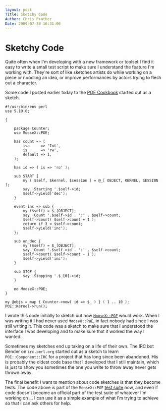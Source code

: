 ```yaml
---
layout: post
Title: Sketchy Code  
Author: Chris Prather
Date: 2009-07-30 16:31:00
---
```


# Sketchy Code
Quite often when I'm developing with a new framework or toolset I find it easy
to write a small test script to make sure I understand the feature I'm working
with. They're sort of like sketches artists do while working on a piece or
noodling an idea, or improve performances by actors trying to flesh out a
character.

Some code I posted earlier today to the [POE Cookbook][1] started out as a
sketch.

    #!/usr/bin/env perl
    use 5.10.0;
    
    {
        
        package Counter;
        use MooseX::POE;
        
        has count => (
            isa     => 'Int',
            is      => 'rw',
            default => 1,
        );
        
        has id => ( is => 'ro' );
        
        sub START {
            my ( $self, $kernel, $session ) = @_[ OBJECT, KERNEL, SESSION ];
            say 'Starting '.$self->id;
            $self->yield('dec');
        }
        
        event inc => sub {
            my ($self) = $_[OBJECT];
            say 'Count '.$self->id . ':' . $self->count;
            $self->count( $self->count + 1 );
            return if 3 < $self->count;
            $self->yield('inc');
        };
        
        sub on_dec {
            my ($self) = $_[OBJECT];
            say 'Count '.$self->id . ':' . $self->count;
            $self->count( $self->count - 1 );
            $self->yield('inc');
        }
        
        sub STOP {
            say 'Stopping '.$_[0]->id;
        }
        
        no MooseX::POE;
    }
    
    my @objs = map { Counter->new( id => $_ ) } ( 1 .. 10 );
    POE::Kernel->run();

I wrote this code initially to sketch out how [`MooseX::POE`][2] would work.
When I was writing it I had never used `MooseX::POE`, in fact nobody had since
I was still writing it. This code was a sketch to make sure that I understood
the interface I was developing and to make sure that it worked the way I
wanted.

Sometimes my sketches end up taking on a life of their own. The IRC bot Bender
on `irc.perl.org` started out as a sketch to learn `POE::Component::IRC` for a
project that has long since been abandoned. His is probably the oldest code
base that I developed that I still maintain, which is just to show you
sometimes the one you write to throw away never gets thrown away.

The final benefit I want to mention about code sketches is that they become
tests. The code above is part of the `MooseX::POE` [test suite][3] now, and
even if code doesn't become an official part of the test suite of whatever I'm
working on ... I can use it as a simple example of what I'm trying to achieve
so that I can ask others for help. 

[1]: http://poe.perl.org/?POE_Cookbook/MooseX::POE
[2]: http://search.cpan.org/dist/MooseX-POE
[3]: http://cpansearch.perl.org/src/PERIGRIN/MooseX-POE-0.205/t/01_basic.t

